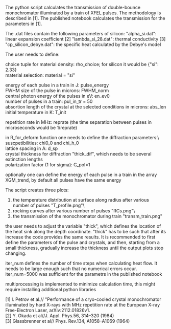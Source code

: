 The python script calculates the transmission of double-bounce monochromator illuminated by a train of XFEL pulses. The methodology is described in [1]. The published notebook calculates the transmission for the parameters in [1].

The .dat files contain the following parameters of silicon:
"alpha_si.dat": linear expansion coefficient [2]
"lambda_si_28.dat": thermal conductivity [3] 
"cp_silicon_debye.dat": the specific heat calculated by the Debye's model

The user needs to define:

choice tuple for material density: rho_choice; for silicon it would be {"si": 2.33}\
material selection: material = "si"

energy of each pulse in a train in J: pulse_energy\
FWHM size of the pulse in microns: FWHM_norm\
central photon energy of the pulses in eV: en_ev0\
number of pulses in a train: pul_in_tr = 50\
absortion length of the crystal at the selected conditions in microns: abs_len\
initial temperature in K: T_init

repetition rate in MHz: reprate (the time separation between pulses in microseconds would be 1/reprate)

in R_for_deform function one needs to define the diffraction parameters:\ 
suscpetibilities: chi0_0 and chi_h_0\
lattice spacing in A: d_sp\
crystal thickness for diffraction "thick_dif", which needs to be several extinction lengths\
polarization factor (1 for sigma): C_pol=1

optionally one can define the energy of each pulse in a train in the array XGM_trend, by default all pulses have the same energy

The script creates three plots:

1) the temperature distribution at surface along radius after various number of pulses "T_profile.png"\
2) rocking curves after various number of pulses "RCs.png"\
3) the transmission of the monochromator during train "transm_train.png"

the user needs to adjust the variable "thick", which defines the location of the heat sink along the depth coordinate. "thick" has to be such that after its increase the code provides the same results. It is recommended to first define the parameters of the pulse and crystals, and then, starting from a small thickness, gradually increase the thickness until the output plots stop changing.

iter_num defines the number of time steps when calculating heat flow. It needs to be large enough such that no numerical errors occur. iter_num=5000 was sufficient for the parametrs in the published notebook

multiprocessing is implemented to minimize calculation time, this might require installing additional python libraries

[1] I. Petrov et al.// "Performance of a cryo-cooled crystal monochromator illuminated by hard X-rays with MHz repetition rate at the European X-ray Free-Electron Laser, arXiv:2112.01826v1.\
[2] Y. Okada et al//J. Appl. Phys.56, 314–320 (1984)\
[3] Glassbrenner et al// Phys. Rev.134, A1058–A1069 (1964)


